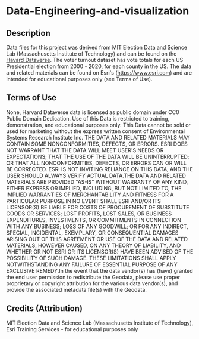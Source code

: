 # Data-Engineering-and-visualization

## Description
Data files for this project was derived from MIT Election Data and Science Lab (Massachusetts Institute of Technology) and can be found on the [Havard Dataverse](https://dataverse.harvard.edu/dataset.xhtml?persistentId=doi:10.7910/DVN/VOQCHQ). The voter turnout dataset has vote totals for each US Presidential election from 2000 - 2020, for each county in the US. The data and related materials can be found on Esri's (https://www.esri.com) and are intended for educational purposes only (see Terms of Use).

## Terms of Use
None, Harvard Dataverse data is licensed as public domain under CC0 Public Domain Dedication.
Use of this Data is restricted to training, demonstration, and educational purposes only. This Data cannot be sold or used for marketing without the express written consent of Environmental Systems Research Institute Inc. THE DATA AND RELATED MATERIALS MAY CONTAIN SOME NONCONFORMITIES, DEFECTS, OR ERRORS. ESRI DOES NOT WARRANT THAT THE DATA WILL MEET USER'S NEEDS OR EXPECTATIONS; THAT THE USE OF THE DATA WILL BE UNINTERRUPTED; OR THAT ALL NONCONFORMITIES, DEFECTS, OR ERRORS CAN OR WILL BE CORRECTED. ESRI IS NOT INVITING RELIANCE ON THIS DATA, AND THE USER SHOULD ALWAYS VERIFY ACTUAL DATA.THE DATA AND RELATED MATERIALS ARE PROVIDED "AS-IS" WITHOUT WARRANTY OF ANY KIND, EITHER EXPRESS OR IMPLIED, INCLUDING, BUT NOT LIMITED TO, THE IMPLIED WARRANTIES OF MERCHANTABILITY AND FITNESS FOR A PARTICULAR PURPOSE.IN NO EVENT SHALL ESRI AND/OR ITS LICENSOR(S) BE LIABLE FOR COSTS OF PROCUREMENT OF SUBSTITUTE GOODS OR SERVICES; LOST PROFITS, LOST SALES, OR BUSINESS EXPENDITURES, INVESTMENTS, OR COMMITMENTS IN CONNECTION WITH ANY BUSINESS; LOSS OF ANY GOODWILL; OR FOR ANY INDIRECT, SPECIAL, INCIDENTAL, EXEMPLARY, OR CONSEQUENTIAL DAMAGES ARISING OUT OF THIS AGREEMENT OR USE OF THE DATA AND RELATED MATERIALS, HOWEVER CAUSED, ON ANY THEORY OF LIABILITY, AND WHETHER OR NOT ESRI OR ITS LICENSOR(S) HAVE BEEN ADVISED OF THE POSSIBILITY OF SUCH DAMAGE. THESE LIMITATIONS SHALL APPLY NOTWITHSTANDING ANY FAILURE OF ESSENTIAL PURPOSE OF ANY EXCLUSIVE REMEDY.In the event that the data vendor(s) has (have) granted the end user permission to redistribute the Geodata, please use proper proprietary or copyright attribution for the various data vendor(s), and provide the associated metadata file(s) with the Geodata.

## Credits (Attribution)
MIT Election Data and Science Lab (Massachusetts Institute of Technology), Esri Training Services - for educational purposes only

